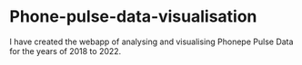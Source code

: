 # Phone-pulse-data-visualisation
I have created the webapp of analysing and visualising Phonepe Pulse Data for the years of 2018 to 2022.
